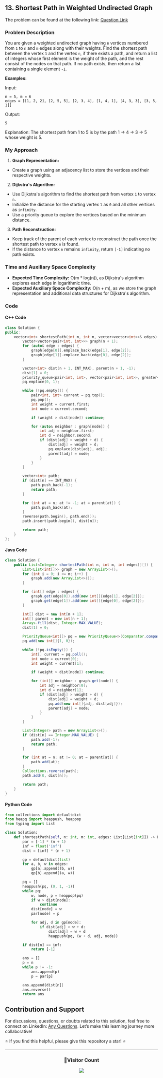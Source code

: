 ## 13. Shortest Path in Weighted Undirected Graph

The problem can be found at the following link: [Question Link](https://www.geeksforgeeks.org/problems/shortest-path-in-weighted-undirected-graph/1)

### Problem Description

You are given a weighted undirected graph having `n` vertices numbered from `1` to `n` and `m` edges along with their weights. Find the shortest path between the vertex `1` and the vertex `n`, if there exists a path, and return a list of integers whose first element is the weight of the path, and the rest consist of the nodes on that path. If no path exists, then return a list containing a single element `-1`.

**Examples:**

Input:
```
n = 5, m = 6
edges = [[1, 2, 2], [2, 5, 5], [2, 3, 4], [1, 4, 1], [4, 3, 3], [3, 5, 1]]
```
Output:
```
5
```
Explanation:
The shortest path from 1 to 5 is by the path 1 -> 4 -> 3 -> 5 whose weight is 5.


### My Approach

1. **Graph Representation:**
- Create a graph using an adjacency list to store the vertices and their respective weights.

2. **Dijkstra's Algorithm:**
- Use Dijkstra's algorithm to find the shortest path from vertex `1` to vertex `n`.
- Initialize the distance for the starting vertex `1` as `0` and all other vertices as `infinity`.
- Use a priority queue to explore the vertices based on the minimum distance.

3. **Path Reconstruction:**
- Keep track of the parent of each vertex to reconstruct the path once the shortest path to vertex `n` is found.
- If the distance to vertex `n` remains `infinity`, return `[-1]` indicating no path exists.

### Time and Auxiliary Space Complexity

- **Expected Time Complexity:** O(m * log(n)), as Dijkstra's algorithm explores each edge in logarithmic time.
- **Expected Auxiliary Space Complexity:** O(n + m), as we store the graph representation and additional data structures for Dijkstra's algorithm.

### Code

#### C++ Code

```cpp
class Solution {
public:
    vector<int> shortestPath(int n, int m, vector<vector<int>>& edges) {
        vector<vector<pair<int, int>>> graph(n + 1);
        for (auto& edge : edges) {
            graph[edge[0]].emplace_back(edge[1], edge[2]);
            graph[edge[1]].emplace_back(edge[0], edge[2]);
        }

        vector<int> dist(n + 1, INT_MAX), parent(n + 1, -1);
        dist[1] = 0;
        priority_queue<pair<int, int>, vector<pair<int, int>>, greater<pair<int, int>>> pq;
        pq.emplace(0, 1);

        while (!pq.empty()) {
            pair<int, int> current = pq.top();
            pq.pop();
            int weight = current.first;
            int node = current.second;

            if (weight > dist[node]) continue;

            for (auto& neighbor : graph[node]) {
                int adj = neighbor.first;
                int d = neighbor.second;
                if (dist[adj] > weight + d) {
                    dist[adj] = weight + d;
                    pq.emplace(dist[adj], adj);
                    parent[adj] = node;
                }
            }
        }

        vector<int> path;
        if (dist[n] == INT_MAX) {
            path.push_back(-1);
            return path;
        }

        for (int at = n; at != -1; at = parent[at]) {
            path.push_back(at);
        }
        reverse(path.begin(), path.end());
        path.insert(path.begin(), dist[n]);

        return path;
    }
};
```

#### Java Code

```java
class Solution {
    public List<Integer> shortestPath(int n, int m, int edges[][]) {
        List<List<int[]>> graph = new ArrayList<>();
        for (int i = 0; i <= n; i++) {
            graph.add(new ArrayList<>());
        }

        for (int[] edge : edges) {
            graph.get(edge[0]).add(new int[]{edge[1], edge[2]});
            graph.get(edge[1]).add(new int[]{edge[0], edge[2]});
        }

        int[] dist = new int[n + 1];
        int[] parent = new int[n + 1];
        Arrays.fill(dist, Integer.MAX_VALUE);
        dist[1] = 0;

        PriorityQueue<int[]> pq = new PriorityQueue<>(Comparator.comparingInt(a -> a[1]));
        pq.add(new int[]{1, 0});

        while (!pq.isEmpty()) {
            int[] current = pq.poll();
            int node = current[0];
            int weight = current[1];

            if (weight > dist[node]) continue;

            for (int[] neighbor : graph.get(node)) {
                int adj = neighbor[0];
                int d = neighbor[1];
                if (dist[adj] > weight + d) {
                    dist[adj] = weight + d;
                    pq.add(new int[]{adj, dist[adj]});
                    parent[adj] = node;
                }
            }
        }

        List<Integer> path = new ArrayList<>();
        if (dist[n] == Integer.MAX_VALUE) {
            path.add(-1);
            return path;
        }

        for (int at = n; at != 0; at = parent[at]) {
            path.add(at);
        }
        Collections.reverse(path);
        path.add(0, dist[n]);

        return path;
    }
}
```

#### Python Code

```python
from collections import defaultdict
from heapq import heappush, heappop
from typing import List

class Solution:
    def shortestPath(self, n: int, m: int, edges: List[List[int]]) -> List[int]:
        par = [-1] * (n + 1)
        inf = float('inf')
        dist = [inf] * (n + 1)

        gp = defaultdict(list)
        for a, b, w in edges:
            gp[a].append((b, w))
            gp[b].append((a, w))

        pq = []
        heappush(pq, (0, 1, -1))
        while pq:
            w, node, p = heappop(pq)
            if w > dist[node]:
                continue
            dist[node] = w
            par[node] = p

            for adj, d in gp[node]:
                if dist[adj] > w + d:
                    dist[adj] = w + d
                    heappush(pq, (w + d, adj, node))

        if dist[n] == inf:
            return [-1]

        ans = []
        p = n
        while p != -1:
            ans.append(p)
            p = par[p]

        ans.append(dist[n])
        ans.reverse()
        return ans
```

## Contribution and Support

For discussions, questions, or doubts related to this solution, feel free to connect on LinkedIn: [Any Questions](https://www.linkedin.com/in/het-patel-8b110525a/). Let’s make this learning journey more collaborative!

⭐ If you find this helpful, please give this repository a star! ⭐

---

<div align="center">
  <h3><b>📍Visitor Count</b></h3>
</div>

<p align="center">
  <img src="https://profile-counter.glitch.me/Hunterdii/count.svg" />
</p>

